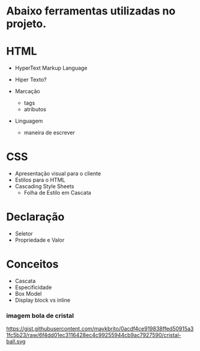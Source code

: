 # Abaixo ferramentas utilizadas no projeto.

# HTML

- HyperText Markup Language

- Hiper Texto?
- Marcação
  - tags
  - atributos
- Linguagem
  - maneira de escrever

# CSS

- Apresentação visual para o cliente
- Estilos para o HTML
- Cascading Style Sheets
  - Folha de Estilo em Cascata

# Declaração

- Seletor
- Propriedade e Valor

# Conceitos

- Cascata
- Especificidade
- Box Model
- Display block vs inline

### imagem bola de cristal

https://gist.githubusercontent.com/maykbrito/0acdf4ce919838ffed50915a31fc5b23/raw/6f4dd01ec3116428ec4c99255944cb9ac7927590/cristal-ball.svg
